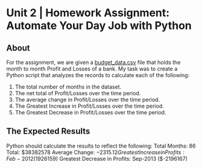 # Unit 2 | Homework Assignment: Automate Your Day Job with Python

## About
For the assignment, we are given a [budget_data.csv](repos/python-homework/PyBank/budget_data.csv) file that holds the month to month Profit and Losses of a bank. My task was to create a Python script that analyzes the records to calculate each of the following:

1. The total number of months in the dataset.
2. The net total of Profit/Losses over the time period.
3. The average change in Profit/Losses over the time period.
4. The Greatest Increase in Profit/Losses over the time period.
5. The Greatest Decrease in Profit/Losses over the time period.

## The Expected Results
Python should calculate the results to reflect the following:
Total Months: 86
Total: $38382578
Average  Change: $-2315.12
Greatest Increase in Profits: Feb-2012 ($1926159)
Greatest Decrease in Profits: Sep-2013 ($-2196167)